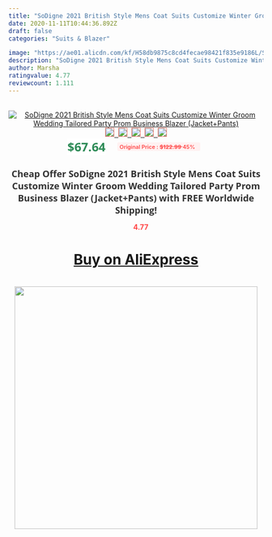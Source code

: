 ```yaml
---
title: "SoDigne 2021 British Style Mens Coat Suits Customize Winter Groom Wedding Tailored Party Prom Business Blazer (Jacket+Pants)"
date: 2020-11-11T10:44:36.892Z
draft: false
categories: "Suits & Blazer"

image: "https://ae01.alicdn.com/kf/H58db9875c8cd4fecae98421f835e9186L/SoDigne-2021-British-Style-Mens-Coat-Suits-Customize-Winter-Groom-Wedding-Tailored-Party-Prom-Business-Blazer.jpg"
description: "SoDigne 2021 British Style Mens Coat Suits Customize Winter Groom Wedding Tailored Party Prom Business Blazer (Jacket+Pants)"
author: Marsha
ratingvalue: 4.77
reviewcount: 1.111
---
```

<br>
<div style="text-align: center;">
<a href="https://s.click.aliexpress.com/e/_9h3YYl" target="_blank" rel="nofollow noopener noreferrer"><img alt="SoDigne 2021 British Style Mens Coat Suits Customize Winter Groom Wedding Tailored Party Prom Business Blazer (Jacket+Pants)" class="magnifier-image" src="https://ae01.alicdn.com/kf/H58db9875c8cd4fecae98421f835e9186L/SoDigne-2021-British-Style-Mens-Coat-Suits-Customize-Winter-Groom-Wedding-Tailored-Party-Prom-Business-Blazer.jpg_640x640.jpg">
<br>
<img style="border:1px solid salmon" src="https://ae01.alicdn.com/kf/H58db9875c8cd4fecae98421f835e9186L/SoDigne-2021-British-Style-Mens-Coat-Suits-Customize-Winter-Groom-Wedding-Tailored-Party-Prom-Business-Blazer.jpg_120x120.jpg">&nbsp;&nbsp;<img style="border:1px solid salmon" src="https://ae01.alicdn.com/kf/H74b7638b5b834539b283ae56657c713f9/SoDigne-2021-British-Style-Mens-Coat-Suits-Customize-Winter-Groom-Wedding-Tailored-Party-Prom-Business-Blazer.jpg_120x120.jpg">&nbsp;&nbsp;<img style="border:1px solid salmon" src="https://ae01.alicdn.com/kf/Hf1916b9b8a724bceaade0e3b81aba582D/SoDigne-2021-British-Style-Mens-Coat-Suits-Customize-Winter-Groom-Wedding-Tailored-Party-Prom-Business-Blazer.jpg_120x120.jpg">&nbsp;&nbsp;<img style="border:1px solid salmon" src="https://ae01.alicdn.com/kf/H8db02493283c4a52807ea3dba575a703x/SoDigne-2021-British-Style-Mens-Coat-Suits-Customize-Winter-Groom-Wedding-Tailored-Party-Prom-Business-Blazer.jpg_120x120.jpg">&nbsp;&nbsp;<img style="border:1px solid salmon" src="https://ae01.alicdn.com/kf/H7c68e718b89547b6b55f3dc57e2ed5f4B/SoDigne-2021-British-Style-Mens-Coat-Suits-Customize-Winter-Groom-Wedding-Tailored-Party-Prom-Business-Blazer.jpg_120x120.jpg"></a></div><br0>
<div style="text-align: center;"><span style="background-color: white; border: 0px; box-sizing: border-box; color: seagreen; display: inline-block; font-family: &quot;open sans&quot; , &quot;arial&quot; , &quot;helvetica&quot; , sans-serif , &quot;heiti&quot;; font-size: 24px; font-stretch: inherit; font-weight: 700; line-height: inherit; margin: 0px 10px 0px 0px; padding: 0px; vertical-align: middle;">$67.64 </span>
<span style="background: rgb(255 , 241 , 241); border-radius: 3px; border: 0px; box-sizing: border-box; color: #ff4747; display: inline-block; font-family: inherit; font-size: 12px; font-stretch: inherit; font-style: inherit; font-variant: inherit; font-weight: 600; line-height: inherit; margin: 0px; padding: 2px 5px; transform: scale(0.9); vertical-align: middle;">Original Price : <b style="text-decoration: line-through;">$122.99 </b> 45%&nbsp;&nbsp;</span></div>
<h1 style="color: #333333; display: inline-block; font-family: &quot;open sans&quot; , &quot;arial&quot; , &quot;helvetica&quot; , sans-serif , &quot;heiti&quot;; font-size: 18px; font-stretch: inherit; font-weight: 700; text-align: center;">Cheap Offer SoDigne 2021 British Style Mens Coat Suits Customize Winter Groom Wedding Tailored Party Prom Business Blazer (Jacket+Pants) with FREE Worldwide Shipping!</h1>
<div style="color: #ff4747; text-align: center;">
<img src="https://4.bp.blogspot.com/-M0ZcTcb-5uY/XleCXlxnR4I/AAAAAAAAAEc/OrjgMkXV1oMQFaCRZj5HQwOCBcu3w1FegCPcBGAYYCw/s1600/star.png" style="height: 15px;">&nbsp;<b>4.77</b></div>
<div class="button_cont" align="center"><a class="buynow_a" href="https://s.click.aliexpress.com/e/_9h3YYl" target="_blank" rel="nofollow noopener noreferrer"><H1>Buy on AliExpress</H1></a></div><br>
<div class="separator" style="clear: both; text-align: center;">
<img src="https://lh3.googleusercontent.com/-pTy5HemUv9M/XlePHvY0dAI/AAAAAAAAAE4/0nX5iRUoIWY8eMW9Dpxeirr157OZliDIgCLcBGAsYHQ/s1600/badge.gif" width="480">
</div>
